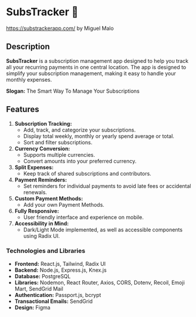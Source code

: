 # **SubsTracker 🧾**
https://substrackerapp.com/
by Miguel Malo

## **Description**

**SubsTracker** is a subscription management app designed to help you track all your recurring payments in one central location. The app is designed to simplify your subscription management, making it easy to handle your monthly expenses.

**Slogan:** The Smart Way To Manage Your Subscriptions

## **Features**

1. **Subscription Tracking:**
    - Add, track, and categorize your subscriptions.
    - Display total weekly, monthly or yearly spend average or total.
    - Sort and filter subscriptions.
2. **Currency Conversion:**
    - Supports multiple currencies.
    - Convert amounts into your preferred currency.
3. **Split Expenses:**
    - Keep track of shared subscriptions and contributors.
4. **Payment Reminders:**
    - Set reminders for individual payments to avoid late fees or accidental renewals.
5. **Custom Payment Methods:**
    - Add your own Payment Methods.
6. **Fully Responsive:**
    - User friendly interface and experience on mobile.
7. **Accessibility in Mind:**
    - Dark/Light Mode implemented, as well as accessible components using Radix UI.

### **Technologies and Libraries**

- **Frontend:** React.js, Tailwind, Radix UI
- **Backend:** Node.js, Express.js, Knex.js
- **Database:** PostgreSQL
- **Libraries:** Nodemon, React Router, Axios, CORS, Dotenv, Recoil, Emoji Mart, SendGrid Mail
- **Authentication:** Passport.js, bcrypt
- **Transactional Emails:** SendGrid
- **Design:** Figma